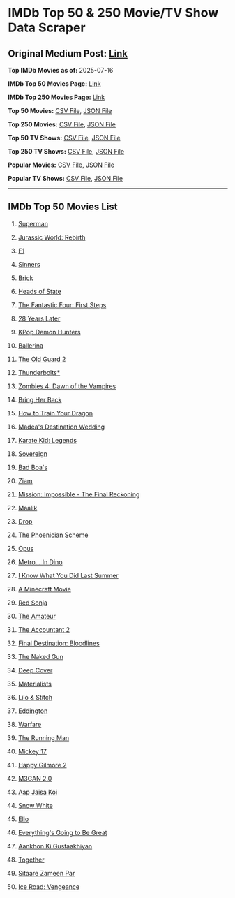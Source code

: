 # IMDb Top 50 & 250 Movie/TV Show Data Scraper

## Original Medium Post: [Link](https://medium.com/@nishantsahoo/which-movie-should-i-watch-5c83a3c0f5b1)

**Top IMDb Movies as of:** 2025-07-16

**IMDb Top 50 Movies Page:** [Link](https://www.imdb.com/search/title/?title_type=feature&release_date=2025-01-01,2025-12-31)

**IMDb Top 250 Movies Page:** [Link](https://www.imdb.com/chart/top/)

**Top 50 Movies:** [CSV File](/data/top50/movies.csv), [JSON File](/data/top50/movies.json)

**Top 250 Movies:** [CSV File](/data/top250/movies.csv), [JSON File](/data/top250/movies.json)

**Top 50 TV Shows:** [CSV File](/data/top50/shows.csv), [JSON File](/data/top50/shows.json)

**Top 250 TV Shows:** [CSV File](/data/top250/shows.csv), [JSON File](/data/top250/shows.json)

**Popular Movies:** [CSV File](/data/popular/movies.csv), [JSON File](/data/popular/movies.json)

**Popular TV Shows:** [CSV File](/data/popular/shows.csv), [JSON File](/data/popular/shows.json)

---

## IMDb Top 50 Movies List

1. [Superman](https://www.imdb.com/title/tt5950044/)

2. [Jurassic World: Rebirth](https://www.imdb.com/title/tt31036941/)

3. [F1](https://www.imdb.com/title/tt16311594/)

4. [Sinners](https://www.imdb.com/title/tt31193180/)

5. [Brick](https://www.imdb.com/title/tt31806049/)

6. [Heads of State](https://www.imdb.com/title/tt13357520/)

7. [The Fantastic Four: First Steps](https://www.imdb.com/title/tt10676052/)

8. [28 Years Later](https://www.imdb.com/title/tt10548174/)

9. [KPop Demon Hunters](https://www.imdb.com/title/tt14205554/)

10. [Ballerina](https://www.imdb.com/title/tt7181546/)

11. [The Old Guard 2](https://www.imdb.com/title/tt14961624/)

12. [Thunderbolts\*](https://www.imdb.com/title/tt20969586/)

13. [Zombies 4: Dawn of the Vampires](https://www.imdb.com/title/tt31241595/)

14. [Bring Her Back](https://www.imdb.com/title/tt32246771/)

15. [How to Train Your Dragon](https://www.imdb.com/title/tt26743210/)

16. [Madea's Destination Wedding](https://www.imdb.com/title/tt33299083/)

17. [Karate Kid: Legends](https://www.imdb.com/title/tt1674782/)

18. [Sovereign](https://www.imdb.com/title/tt26843513/)

19. [Bad Boa's](https://www.imdb.com/title/tt27675583/)

20. [Ziam](https://www.imdb.com/title/tt35669009/)

21. [Mission: Impossible - The Final Reckoning](https://www.imdb.com/title/tt9603208/)

22. [Maalik](https://www.imdb.com/title/tt32832266/)

23. [Drop](https://www.imdb.com/title/tt32149847/)

24. [The Phoenician Scheme](https://www.imdb.com/title/tt30840798/)

25. [Opus](https://www.imdb.com/title/tt29929565/)

26. [Metro... In Dino](https://www.imdb.com/title/tt24225606/)

27. [I Know What You Did Last Summer](https://www.imdb.com/title/tt4045450/)

28. [A Minecraft Movie](https://www.imdb.com/title/tt3566834/)

29. [Red Sonja](https://www.imdb.com/title/tt0800175/)

30. [The Amateur](https://www.imdb.com/title/tt0899043/)

31. [The Accountant 2](https://www.imdb.com/title/tt7068946/)

32. [Final Destination: Bloodlines](https://www.imdb.com/title/tt9619824/)

33. [The Naked Gun](https://www.imdb.com/title/tt3402138/)

34. [Deep Cover](https://www.imdb.com/title/tt31121295/)

35. [Materialists](https://www.imdb.com/title/tt30253473/)

36. [Lilo & Stitch](https://www.imdb.com/title/tt11655566/)

37. [Eddington](https://www.imdb.com/title/tt31176520/)

38. [Warfare](https://www.imdb.com/title/tt31434639/)

39. [The Running Man](https://www.imdb.com/title/tt14107334/)

40. [Mickey 17](https://www.imdb.com/title/tt12299608/)

41. [Happy Gilmore 2](https://www.imdb.com/title/tt31868189/)

42. [M3GAN 2.0](https://www.imdb.com/title/tt26342662/)

43. [Aap Jaisa Koi](https://www.imdb.com/title/tt33888131/)

44. [Snow White](https://www.imdb.com/title/tt6208148/)

45. [Elio](https://www.imdb.com/title/tt4900148/)

46. [Everything's Going to Be Great](https://www.imdb.com/title/tt27560723/)

47. [Aankhon Ki Gustaakhiyan](https://www.imdb.com/title/tt28812582/)

48. [Together](https://www.imdb.com/title/tt31184028/)

49. [Sitaare Zameen Par](https://www.imdb.com/title/tt29471573/)

50. [Ice Road: Vengeance](https://www.imdb.com/title/tt27621210/)
